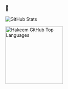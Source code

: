 ### 👋

<!--
**oriolaakeem/oriolaakeem** is a ✨ _special_ ✨ repository because its `README.md` (this file) appears on your GitHub profile.

Here are some ideas to get you started:

- 🔭 I’m currently working on ...
- 🌱 I’m currently learning ...
- 👯 I’m looking to collaborate on ...
- 🤔 I’m looking for help with ...
- 💬 Ask me about ...
- 📫 How to reach me: ...
- 😄 Pronouns: ...
- ⚡ Fun fact: ...
-->

![GitHub Stats](https://github-readme-stats.vercel.app/api?username=oriolaakeem&show_icons=true&count_private=true&theme=dark)

  <img height="180em" src="https://github-readme-stats.vercel.app/api/top-langs/?username=oriolaakeem&theme=dark&layout=compact" 
    alt="Hakeem GitHub Top Languages" />
